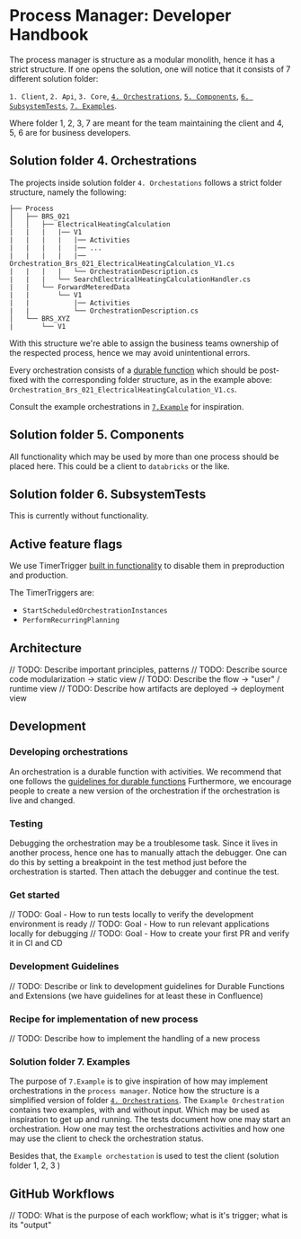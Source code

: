 # Process Manager: Developer Handbook

The process manager is structure as a modular monolith, hence it has a strict structure.
If one opens the solution, one will notice that it consists of 7 different solution folder:

`1. Client`,
`2. Api`,
`3. Core`,
[`4. Orchestrations`](#solution-folder-4-orchestrations),
[`5. Components`](#solution-folder-5-components),
[`6. SubsystemTests`](#solution-folder-6-subsystemtests),
[`7. Examples`](#solution-folder-7-examples).

Where folder 1, 2, 3, 7 are meant for the team maintaining the client and  4, 5, 6 are for business developers.

## Solution folder 4. Orchestrations

The projects inside solution folder `4. Orchestations` follows a strict folder structure, namely the following:

```text
├── Process
│   ├── BRS_021
│   │   ├── ElectricalHeatingCalculation
|   |   |   |── V1
|   |   |   |   |── Activities
|   |   |   |   |── ...
|   |   |   |   |── Orchestration_Brs_021_ElectricalHeatingCalculation_V1.cs
|   |   |   |   └── OrchestrationDescription.cs
|   |   |   └── SearchElectricalHeatingCalculationHandler.cs
|   |   └── ForwardMeteredData
|   |       └── V1
|   |           |── Activities
|   |           └── OrchestrationDescription.cs
│   └── BRS_XYZ
|       └── V1
```

With this structure we're able to assign the business teams ownership of the respected process,
hence we may avoid unintentional errors.

Every orchestration consists of a [durable function](https://learn.microsoft.com/en-us/azure/azure-functions/durable/durable-functions-overview?tabs=in-process%2Cnodejs-v3%2Cv1-model&pivots=csharp)
which should be post-fixed with the corresponding folder structure, as in the example above: `Orchestration_Brs_021_ElectricalHeatingCalculation_V1.cs`.

Consult the example orchestrations in [`7.Example`](#solution-folder-7-examples) for inspiration.

## Solution folder 5. Components

All functionality which may be used by more than one process should be placed here.
This could be a client to `databricks` or the like.

## Solution folder 6. SubsystemTests

This is currently without functionality.

## Active feature flags

We use TimerTrigger [built in functionality](https://learn.microsoft.com/en-us/azure/azure-functions/disable-function?tabs=portal) to disable them in preproduction and production.

The TimerTriggers are:

- `StartScheduledOrchestrationInstances`
- `PerformRecurringPlanning`

## Architecture

// TODO: Describe important principles, patterns
// TODO: Describe source code modularization -> static view
// TODO: Describe the flow -> "user" / runtime view
// TODO: Describe how artifacts are deployed -> deployment view

## Development

### Developing orchestrations

An orchestration is a durable function with activities.
We recommend that one follows the [guidelines for durable functions](https://energinet.atlassian.net/wiki/spaces/D3/pages/824475658/Durable+Functions)
Furthermore, we encourage people to create a new version of the orchestration if the orchestration is live and changed.

### Testing

Debugging the orchestration may be a troublesome task. Since it lives in another process, hence one has to manually attach the debugger.
One can do this by setting a breakpoint in the test method just before the orchestration is started.
Then attach the debugger and continue the test.

### Get started

// TODO: Goal - How to run tests locally to verify the development environment is ready
// TODO: Goal - How to run relevant applications locally for debugging
// TODO: Goal - How to create your first PR and verify it in CI and CD

### Development Guidelines

// TODO: Describe or link to development guidelines for Durable Functions and Extensions (we have guidelines for at least these in Confluence)

### Recipe for implementation of new process

// TODO: Describe how to implement the handling of a new process

### Solution folder 7. Examples

The purpose of `7.Example` is to give inspiration of how may implement orchestrations in the `process manager`.
Notice how  the structure is a simplified version of folder [`4. Orchestrations`](#solution-folder-4-orchestrations).
The `Example Orchestration` contains two examples, with and without input. Which may be used as inspiration to get up and running.
The tests document how one may start an orchestration.
How one may test the orchestrations activities and how one may use the client to check the orchestration status.

Besides that, the `Example orchestation` is used to test the client (solution folder 1, 2, 3 )

## GitHub Workflows

// TODO: What is the purpose of each workflow; what is it's trigger; what is its "output"
